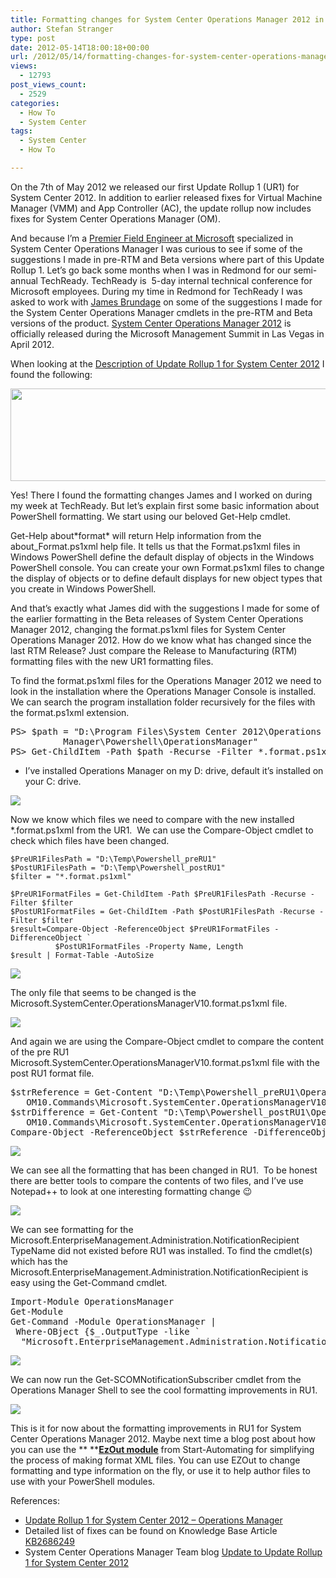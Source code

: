 ```yaml
---
title: Formatting changes for System Center Operations Manager 2012 in Update Rollup 1
author: Stefan Stranger
type: post
date: 2012-05-14T18:00:18+00:00
url: /2012/05/14/formatting-changes-for-system-center-operations-manager-2012-in-update-rollup-1/
views:
  - 12793
post_views_count:
  - 2529
categories:
  - How To
  - System Center
tags:
  - System Center
  - How To

---
```

On the 7th of May 2012 we released our first Update Rollup 1 (UR1) for System Center 2012. In addition to earlier released fixes for Virtual Machine Manager (VMM) and App Controller (AC), the update rollup now includes fixes for System Center Operations Manager (OM).

And because I&#8217;m a [Premier Field Engineer at Microsoft][1] specialized in System Center Operations Manager I was curious to see if some of the suggestions I made in pre-RTM and Beta versions where part of this Update Rollup 1. Let&#8217;s go back some months when I was in Redmond for our semi-annual TechReady. TechReady is  5-day internal technical conference for Microsoft employees. During my time in Redmond for TechReady I was asked to work with [James Brundage][2] on some of the suggestions I made for the System Center Operations Manager cmdlets in the pre-RTM and Beta versions of the product. [System Center Operations Manager 2012][3] is officially released during the Microsoft Management Summit in Las Vegas in April 2012.

When looking at the [Description of Update Rollup 1 for System Center 2012][4] I found the following:

<img class="alignnone size-full wp-image-2432" title="scom2012_01" src="http://104.131.21.239/wp-content/uploads/2012/05/scom2012_01.png" alt="" width="538" height="148" srcset="http://www.powershellmagazine.com/wp-content/uploads/2012/05/scom2012_01.png 538w, http://www.powershellmagazine.com/wp-content/uploads/2012/05/scom2012_01-300x82.png 300w" sizes="(max-width: 538px) 100vw, 538px" />

Yes! There I found the formatting changes James and I worked on during my week at TechReady. But let&#8217;s explain first some basic information about PowerShell formatting. We start using our beloved Get-Help cmdlet.

Get-Help about\*format\* will return Help information from the about_Format.ps1xml help file. It tells us that the Format.ps1xml files in Windows PowerShell define the default display of objects in the Windows PowerShell console. You can create your own Format.ps1xml files to change the display of objects or to define default displays for new object types that you create in Windows PowerShell.

And that&#8217;s exactly what James did with the suggestions I made for some of the earlier formatting in the Beta releases of System Center Operations Manager 2012, changing the format.ps1xml files for System Center Operations Manager 2012. How do we know what has changed since the last RTM Release? Just compare the Release to Manufacturing (RTM) formatting files with the new UR1 formatting files.

To find the format.ps1xml files for the Operations Manager 2012 we need to look in the installation where the Operations Manager Console is installed. We can search the program installation folder recursively for the files with the format.ps1xml extension.

<pre>PS&gt; $path = "D:\Program Files\System Center 2012\Operations `
          Manager\Powershell\OperationsManager"
PS&gt; Get-ChildItem -Path $path -Recurse -Filter *.format.ps1xml</pre>

* I&#8217;ve installed Operations Manager on my D: drive, default it&#8217;s installed on your C: drive.

![](/images/scom2012_02.png)

Now we know which files we need to compare with the new installed *.format.ps1xml from the UR1.  We can use the Compare-Object cmdlet to check which files have been changed.

```
$PreUR1FilesPath = "D:\Temp\Powershell_preRU1"
$PostUR1FilesPath = "D:\Temp\Powershell_postRU1"
$filter = "*.format.ps1xml"

$PreUR1FormatFiles = Get-ChildItem -Path $PreUR1FilesPath -Recurse -Filter $filter
$PostUR1FormatFiles = Get-ChildItem -Path $PostUR1FilesPath -Recurse -Filter $filter
$result=Compare-Object -ReferenceObject $PreUR1FormatFiles -DifferenceObject `
          $PostUR1FormatFiles -Property Name, Length
$result | Format-Table -AutoSize
```

![](/images/scom2012_03.png)

The only file that seems to be changed is the Microsoft.SystemCenter.OperationsManagerV10.format.ps1xml file.

![](/images/scom2012_04.png)

And again we are using the Compare-Object cmdlet to compare the content of the pre RU1 Microsoft.SystemCenter.OperationsManagerV10.format.ps1xml file with the post RU1 format file.

<pre>$strReference = Get-Content "D:\Temp\Powershell_preRU1\OperationsManager\ `
   OM10.Commands\Microsoft.SystemCenter.OperationsManagerV10.format.ps1xml"
$strDifference = Get-Content "D:\Temp\Powershell_postRU1\OperationsManager\ `
   OM10.Commands\Microsoft.SystemCenter.OperationsManagerV10.format.ps1xml"
Compare-Object -ReferenceObject $strReference -DifferenceObject $strDifference</pre>

![](/images/scom2012_05.png)

We can see all the formatting that has been changed in RU1.  To be honest there are better tools to compare the contents of two files, and I&#8217;ve use Notepad++ to look at one interesting formatting change 😉

![](/images/scom2012_06.png)

We can see formatting for the Microsoft.EnterpriseManagement.Administration.NotificationRecipient TypeName did not existed before RU1 was installed. To find the cmdlet(s) which has the Microsoft.EnterpriseManagement.Administration.NotificationRecipient is easy using the Get-Command cmdlet.

<pre>Import-Module OperationsManager
Get-Module
Get-Command -Module OperationsManager |
 Where-OBject {$_.OutputType -like `
  "Microsoft.EnterpriseManagement.Administration.NotificationRecipient"}</pre>

![](/images/scom2012_07.png)

We can now run the Get-SCOMNotificationSubscriber cmdlet from the Operations Manager Shell to see the cool formatting improvements in RU1.

![](/images/scom2012_08.png)

This is it for now about the formatting improvements in RU1 for System Center Operations Manager 2012. Maybe next time a blog post about how you can use the ** **[**EzOut module**][5] from Start-Automating for simplifying the process of making format XML files. You can use EZOut to change formatting and type information on the fly, or use it to help author files to use with your PowerShell modules.

References:

  * [Update Rollup 1 for System Center 2012 &#8211; Operations Manager][6]
  * Detailed list of fixes can be found on Knowledge Base Article [KB2686249][4]
  * System Center Operations Manager Team blog [Update to Update Rollup 1 for System Center 2012][7]

[1]: http://blogs.technet.com/b/stefan_stranger/
[2]: http://twitter.com/jamesbru
[3]: http://www.microsoft.com/en-us/server-cloud/system-center/default.aspx
[4]: http://support.microsoft.com/kb/2686249
[5]: http://ezout.start-automating.com/
[6]: http://www.microsoft.com/en-us/download/details.aspx?id=29697
[7]: http://blogs.technet.com/b/momteam/archive/2012/05/09/update-to-update-rollup-1-for-system-center-2012.aspx